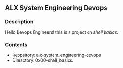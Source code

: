 ## ALX System Engineering Devops

### Description
Hello Devops Engineers! this is a project on *shell basics*.
### Contents
* Reopsitory: alx-system_engineering-devops
* Diresctory: 0x00-shell_basics.

